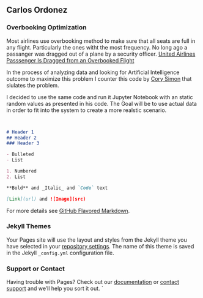 ## Carlos Ordonez 

### Overbooking Optimization

Most airlines use overbooking method to make sure that all seats are full in any flight. Particularly the ones witht the most frequency. No long ago a passanger was dragged out of a plane by a security officer. [United Airlines Passsenger Is Dragged from an Overbooked Flight](https://www.nytimes.com/2017/04/10/business/united-flight-passenger-dragged.html)

In the process of analyzing data and looking for Artificial Intelligence outcome to maximize this problem I counter this code by [Cory Simon](http://corysimon.github.io/articles/by-how-many-flights-should-an-airline-overbook/) that siulates the problem.

I decided to use the same code and run it Jupyter Notebook with an static random values as presented in his code. The Goal will be to use actual data in order to fit into the system to create a more realstic scenario. 


```markdown


# Header 1
## Header 2
### Header 3

- Bulleted
- List

1. Numbered
2. List

**Bold** and _Italic_ and `Code` text

[Link](url) and ![Image](src)
```

For more details see [GitHub Flavored Markdown](https://guides.github.com/features/mastering-markdown/).

### Jekyll Themes

Your Pages site will use the layout and styles from the Jekyll theme you have selected in your [repository settings](https://github.com/carordo/carlosaordonez.github.io/settings). The name of this theme is saved in the Jekyll `_config.yml` configuration file.

### Support or Contact

Having trouble with Pages? Check out our [documentation](https://help.github.com/categories/github-pages-basics/) or [contact support](https://github.com/contact) and we’ll help you sort it out.
`
